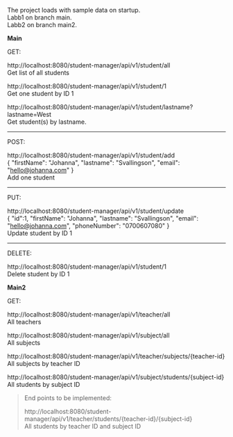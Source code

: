 The project loads with sample data on startup. <br>
Labb1 on branch main. <br>
Labb2 on branch main2. <br>

__Main__ <br>

GET:

http://localhost:8080/student-manager/api/v1/student/all<br>
Get list of all students

http://localhost:8080/student-manager/api/v1/student/1 <br>
Get one student by ID 1

http://localhost:8080/student-manager/api/v1/student/lastname?lastname=West <br>
Get student(s) by lastname.

___
POST:

http://localhost:8080/student-manager/api/v1/student/add <br>
{
	"firstName": "Johanna",
	"lastname": "Svallingson",
	"email": "hello@johanna.com"
} <br>
Add one student

___
PUT:

http://localhost:8080/student-manager/api/v1/student/update <br>
{
        "id":1,
        "firstName": "Johanna",
    	"lastname": "Svallingson",
    	"email": "hello@johanna.com",
    	"phoneNumber": "0700607080"
} 
<br>
Update student by ID 1

___
DELETE:

http://localhost:8080/student-manager/api/v1/student/1 <br>
Delete student by ID 1


 __Main2__

GET:

http://localhost:8080/student-manager/api/v1/teacher/all <br>
All teachers

http://localhost:8080/student-manager/api/v1/subject/all <br>
All subjects

http://localhost:8080/student-manager/api/v1/teacher/subjects/{teacher-id} <br>
All subjects by teacher ID

http://localhost:8080/student-manager/api/v1/subject/students/{subject-id} <br>
All students by subject ID

>End points to be implemented: <br>
>
>http://localhost:8080/student-manager/api/v1/teacher/students/{teacher-id}/{subject-id} <br>
>All students by teacher ID and subject ID
>